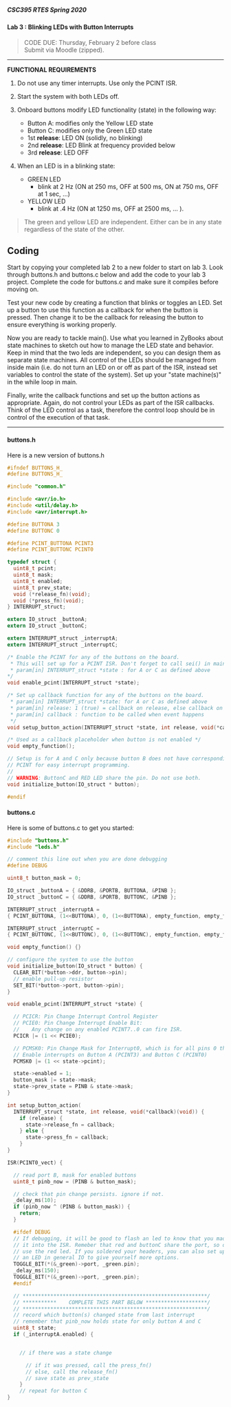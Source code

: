 ##### CSC395 RTES Spring 2020

#### Lab 3 : Blinking LEDs with Button Interrupts
> CODE DUE: Thursday, February 2 before class <br>
> Submit via Moodle (zipped).

<hr>

**__FUNCTIONAL REQUIREMENTS__**

1. Do not use any timer interrupts. Use only the PCINT ISR.

1. Start the system with both LEDs off.

1. Onboard buttons modify LED functionality (state) in the following way:
	- Button A: modifies only the Yellow LED state
	- Button C: modifies only the Green LED state
	- 1st **__release__**: LED ON (solidly, no blinking)
	- 2nd **__release__**: LED Blink at frequency provided below
	- 3rd **__release__**: LED OFF

1. When an LED is in a blinking state:
	- GREEN LED
		- blink at 2 Hz (ON at 250 ms, OFF at 500 ms, ON at 750 ms, OFF at 1 sec, ...)
	- YELLOW LED
		- blink at .4 Hz (ON at 1250 ms, OFF at 2500 ms, … ).

> The green and yellow LED are independent. Either can be in any state regardless of the state of the other.

## Coding

Start by copying your completed lab 2 to a new folder to start on lab 3. Look through buttons.h and buttons.c below and add the code to your lab 3 project. Complete the code for buttons.c and make sure it compiles before moving on.

Test your new code by creating a function that blinks or toggles an LED. Set up a button to use this function as a callback for when the button is pressed. Then change it to be the callback for releasing the button to ensure everything is working properly.

Now you are ready to tackle main(). Use what you learned in ZyBooks about state machines to sketch out how to manage the LED state and behavior. Keep in mind that the two leds are independent, so you can design them as separate state machines. All control of the LEDs should be managed from inside main (i.e. do not turn an LED on or off as part of the ISR, instead set variables to control the state of the system). Set up your "state machine(s)" in the while loop in main.

Finally, write the callback functions and set up the button actions as appropriate. Again, do not control your LEDs as part of the ISR callbacks. Think of the LED control as a task, therefore the control loop should be in control of the execution of that task.

<hr>

#### buttons.h

Here is a new version of buttons.h

```C
#ifndef BUTTONS_H_
#define BUTTONS_H_

#include "common.h"

#include <avr/io.h>
#include <util/delay.h>
#include <avr/interrupt.h>

#define BUTTONA 3
#define BUTTONC 0

#define PCINT_BUTTONA PCINT3
#define PCINT_BUTTONC PCINT0

typedef struct {
  uint8_t pcint;
  uint8_t mask;
  uint8_t enabled;
  uint8_t prev_state;
  void (*release_fn)(void);
  void (*press_fn)(void);
} INTERRUPT_struct;

extern IO_struct _buttonA;
extern IO_struct _buttonC;

extern INTERRUPT_struct _interruptA;
extern INTERRUPT_struct _interruptC;

/* Enable the PCINT for any of the buttons on the board.
 * This will set up for a PCINT ISR. Don't forget to call sei() in main.
 * param[in] INTERRUPT_struct *state : for A or C as defined above
*/
void enable_pcint(INTERRUPT_struct *state);

/* Set up callback function for any of the buttons on the board.
 * param[in] INTERRUPT_struct *state: for A or C as defined above
 * param[in] release: 1 (true) = callback on release, else callback on press
 * param[in] callback : function to be called when event happens
 */
void setup_button_action(INTERRUPT_struct *state, int release, void(*callback)(void));

/* Used as a callback placeholder when button is not enabled */
void empty_function();

// Setup is for A and C only because button B does not have corresponding
// PCINT for easy interrupt programming.
//
// WARNING: ButtonC and RED LED share the pin. Do not use both.
void initialize_button(IO_struct * button);

#endif
```

#### buttons.c

Here is some of buttons.c to get you started:

```C
#include "buttons.h"
#include "leds.h"

// comment this line out when you are done debugging
#define DEBUG

uint8_t button_mask = 0;

IO_struct _buttonA = { &DDRB, &PORTB, BUTTONA, &PINB };
IO_struct _buttonC = { &DDRB, &PORTB, BUTTONC, &PINB };

INTERRUPT_struct _interruptA =
{ PCINT_BUTTONA, (1<<BUTTONA), 0, (1<<BUTTONA), empty_function, empty_function};

INTERRUPT_struct _interruptC =
{ PCINT_BUTTONC, (1<<BUTTONC), 0, (1<<BUTTONC), empty_function, empty_function};

void empty_function() {}

// configure the system to use the button
void initialize_button(IO_struct * button) {
  CLEAR_BIT(*button->ddr, button->pin);
  // enable pull-up resistor
  SET_BIT(*button->port, button->pin);
}

void enable_pcint(INTERRUPT_struct *state) {

  // PCICR: Pin Change Interrupt Control Register
  // PCIE0: Pin Change Interrupt Enable Bit:
  //    Any change on any enabled PCINT7..0 can fire ISR.
  PCICR |= (1 << PCIE0);

  // PCMSK0: Pin Change Mask for Interrupt0, which is for all pins 0 through 7
  // Enable interrupts on Button A (PCINT3) and Button C (PCINT0)
  PCMSK0 |= (1 << state->pcint);

  state->enabled = 1;
  button_mask |= state->mask;
  state->prev_state = PINB & state->mask;
}

int setup_button_action(
  INTERRUPT_struct *state, int release, void(*callback)(void)) {
    if (release) {
      state->release_fn = callback;
    } else {
      state->press_fn = callback;
    }
}

ISR(PCINT0_vect) {

  // read port B, mask for enabled buttons
  uint8_t pinb_now = (PINB & button_mask);

  // check that pin change persists. ignore if not.
  _delay_ms(10);
  if (pinb_now ^ (PINB & button_mask)) {
    return;
  }

  #ifdef DEBUG
  // If debugging, it will be good to flash an led to know that you made
  // it into the ISR. Remeber that red and buttonC share the port, so don't
  // use the red led. If you soldered your headers, you can also set up
  // an LED in general IO to give yourself more options.
  TOGGLE_BIT(*(&_green)->port, _green.pin);
  _delay_ms(150);
  TOGGLE_BIT(*(&_green)->port, _green.pin);
  #endif

  // ************************************************************/
  // ***********    COMPLETE THIS PART BELOW ********************/
  // ************************************************************/
  // record which button(s) changed state from last interrupt
  // remember that pinb_now holds state for only button A and C
  uint8_t state;
  if (_interruptA.enabled) {


    // if there was a state change

      // if it was pressed, call the press_fn()
      // else, call the release_fn()
      // save state as prev_state
    }
    // repeat for button C
}
```
